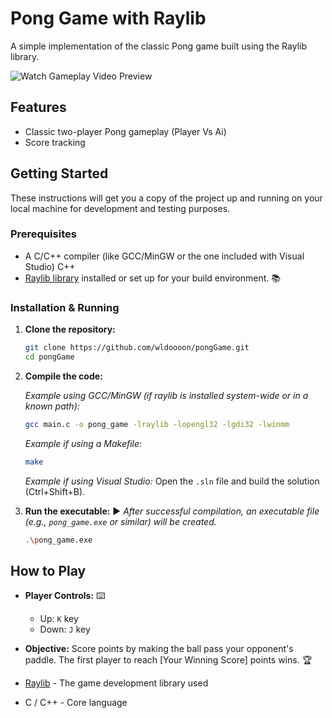 # Pong Game with Raylib 

A simple implementation of the classic Pong game built using the Raylib library.

![Watch Gameplay Video Preview](gif/gameplay.gif)


##  Features

*   Classic two-player Pong gameplay (Player Vs Ai)
*   Score tracking

##  Getting Started

These instructions will get you a copy of the project up and running on your local machine for development and testing purposes.

### Prerequisites

*   A C/C++ compiler (like GCC/MinGW or the one included with Visual Studio)  C++
*   [Raylib library](https://github.com/raysan5/raylib) installed or set up for your build environment. 📚

### Installation & Running

1.  **Clone the repository:**
    ```bash
    git clone https://github.com/wldoooon/pongGame.git
    cd pongGame
    ```
2.  **Compile the code:**

    *Example using GCC/MinGW (if raylib is installed system-wide or in a known path):*
    ```bash
    gcc main.c -o pong_game -lraylib -lopengl32 -lgdi32 -lwinmm
    ```
    *Example if using a Makefile:*
    ```bash
    make
    ```
    *Example if using Visual Studio:*
    Open the `.sln` file and build the solution (Ctrl+Shift+B).

3.  **Run the executable:** ▶️
    *After successful compilation, an executable file (e.g., `pong_game.exe` or similar) will be created.*
    ```bash
    .\pong_game.exe
    ```


##  How to Play

*   **Player Controls:** ⌨️
    *   Up: `K` key
    *   Down: `J` key
*   **Objective:** Score points by making the ball pass your opponent's paddle. The first player to reach [Your Winning Score] points wins. 🏆


*   [Raylib](https://www.raylib.com/) - The game development library used
*   C / C++ - Core language
